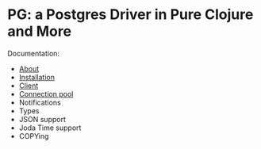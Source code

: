 # PG: a Postgres Driver in Pure Clojure and More

Documentation:

- [About](doc/000-about.md)
- [Installation](doc/010-installation.md)
- [Client](doc/020-client.md)
- [Connection pool](doc/030-pool.md)
- Notifications
- Types
- JSON support
- Joda Time support
- COPYing
